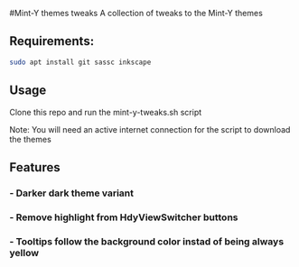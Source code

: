 #Mint-Y themes tweaks
A collection of tweaks to the Mint-Y themes

## Requirements:

```bash
sudo apt install git sassc inkscape
```

## Usage
Clone this repo and run the mint-y-tweaks.sh script

Note: You will need an active internet connection for the script to download the themes

## Features

### - Darker dark theme variant

### - Remove highlight from HdyViewSwitcher buttons

### - Tooltips follow the background color instad of being always yellow
